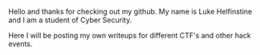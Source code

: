 Hello and thanks for checking out my github. My name is Luke Helfinstine and I am a student of Cyber Security.

Here I will be posting my own writeups for different CTF's and other hack events.
